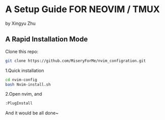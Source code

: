 # A Setup Guide FOR NEOVIM / TMUX

by Xingyu Zhu  

## A Rapid Installation Mode

Clone this repo:
```sh
git clone https://github.com/MiseryForMe/nvim_configration.git
```


1.Quick installation
```sh
cd nvim-config
bash Nvim-install.sh
```

2.Open nvim, and
```sh
:PlugInstall
```

And it would be all done~


